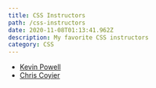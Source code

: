 ```yaml
---
title: CSS Instructors
path: /css-instructors
date: 2020-11-08T01:13:41.962Z
description: My favorite CSS instructors
category: CSS
---
```

* [Kevin Powell](https://www.youtube.com/kepowob)
* [Chris Coyier](https://twitter.com/chriscoyier)